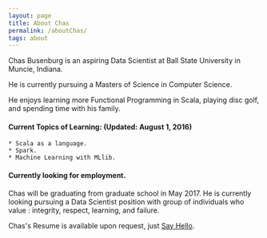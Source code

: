 ```yaml
---
layout: page
title: About Chas
permalink: /aboutChas/
tags: about
---
```


Chas Busenburg is an aspiring Data Scientist at Ball State University in Muncie, Indiana. 

He is currently pursuing a Masters of Science in Computer Science. 

He enjoys learning more Functional Programming in Scala, playing disc golf, and spending time
with his family.


<h4>Current Topics of Learning: (Updated: August 1, 2016)</h4>
	
	* Scala as a language.
	* Spark.
	* Machine Learning with MLlib.
	
<h4>Currently looking for employment.</h4>
Chas will be graduating from graduate school in May 2017. He is currently looking 
pursuing a Data Scientist position with group of individuals who value : integrity, respect, 
learning, and failure. 

Chas's Resume is available upon request, just [Say Hello](/contact/).

	

